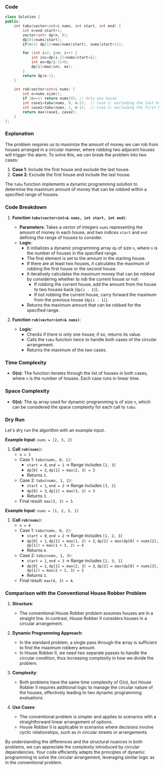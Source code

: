 ### Code
```cpp
class Solution {
public:
    int tabu(vector<int>& nums, int start, int end) {
        int n=end-start+1;
        vector<int> dp(n, 0);
        dp[0]=nums[start];
        if(n>1) dp[1]=max(nums[start], nums[start+1]);

        for (int i=2; i<n; i++) {
            int inc=dp[i-2]+nums[start+i];
            int ex=dp[i-1]+0;
            dp[i]=max(inc, ex);
        }
        return dp[n-1];
    }
    
    int rob(vector<int>& nums) {
        int n=nums.size();
        if (n==1) return nums[0]; // Only one house
        int case1=tabu(nums, 0, n-2);  // Case 1: excluding the last house
        int case2=tabu(nums, 1, n-1);  // Case 2: excluding the first house
        return max(case1, case2);
    }
};
```

### Explanation
The problem requires us to maximize the amount of money we can rob from houses arranged in a circular manner, where robbing two adjacent houses will trigger the alarm. To solve this, we can break the problem into two cases:

1. **Case 1**: Include the first house and exclude the last house.
2. **Case 2**: Exclude the first house and include the last house.

The `tabu` function implements a dynamic programming solution to determine the maximum amount of money that can be robbed within a specified range of houses.

### Code Breakdown
1. **Function `tabu(vector<int>& nums, int start, int end)`**:
   - **Parameters**: Takes a vector of integers `nums` representing the amount of money in each house, and two indices `start` and `end` defining the range of houses to consider.
   - **Logic**:
     - It initializes a dynamic programming array `dp` of size `n`, where `n` is the number of houses in the specified range.
     - The first element is set to the amount in the starting house.
     - If there are at least two houses, it calculates the maximum of robbing the first house or the second house.
     - It iteratively calculates the maximum money that can be robbed by considering whether to rob the current house or not:
       - If robbing the current house, add the amount from the house to two houses back (`dp[i - 2]`).
       - If not robbing the current house, carry forward the maximum from the previous house (`dp[i - 1]`).
     - Returns the maximum amount that can be robbed for the specified range.

2. **Function `rob(vector<int>& nums)`**:
   - **Logic**:
     - Checks if there is only one house; if so, returns its value.
     - Calls the `tabu` function twice to handle both cases of the circular arrangement.
     - Returns the maximum of the two cases.

### Time Complexity
- **O(n)**: The function iterates through the list of houses in both cases, where `n` is the number of houses. Each case runs in linear time.

### Space Complexity
- **O(n)**: The `dp` array used for dynamic programming is of size `n`, which can be considered the space complexity for each call to `tabu`.

### Dry Run
Let's dry run the algorithm with an example input.

**Example Input**: `nums = [2, 3, 2]`

1. **Call `rob(nums)`**:
   - `n = 3`
   - Case 1: `tabu(nums, 0, 1)`:
     - `start = 0`, `end = 1` → Range includes `[2, 3]`
     - `dp[0] = 2`, `dp[1] = max(2, 3) = 3`
     - Returns `3`.
   - Case 2: `tabu(nums, 1, 2)`:
     - `start = 1`, `end = 2` → Range includes `[3, 2]`
     - `dp[0] = 3`, `dp[1] = max(3, 2) = 3`
     - Returns `3`.
   - Final result: `max(3, 3) = 3`.

**Example Input**: `nums = [1, 2, 3, 1]`

1. **Call `rob(nums)`**:
   - `n = 4`
   - Case 1: `tabu(nums, 0, 2)`:
     - `start = 0`, `end = 2` → Range includes `[1, 2, 3]`
     - `dp[0] = 1`, `dp[1] = max(1, 2) = 2`, `dp[2] = max(dp[0] + nums[2], dp[1]) = max(1 + 3, 2) = 4`
     - Returns `4`.
   - Case 2: `tabu(nums, 1, 3)`:
     - `start = 1`, `end = 3` → Range includes `[2, 3, 1]`
     - `dp[0] = 2`, `dp[1] = max(2, 3) = 3`, `dp[2] = max(dp[0] + nums[3], dp[1]) = max(2 + 1, 3) = 3`
     - Returns `3`.
   - Final result: `max(4, 3) = 4`.

### Comparison with the Conventional House Robber Problem
1. **Structure**:
   - The conventional House Robber problem assumes houses are in a straight line. In contrast, House Robber II considers houses in a circular arrangement.

2. **Dynamic Programming Approach**:
   - In the standard problem, a single pass through the array is sufficient to find the maximum robbery amount.
   - In House Robber II, we need two separate passes to handle the circular condition, thus increasing complexity in how we divide the problem.

3. **Complexity**:
   - Both problems have the same time complexity of O(n), but House Robber II requires additional logic to manage the circular nature of the houses, effectively leading to two dynamic programming evaluations.

4. **Use Cases**:
   - The conventional problem is simpler and applies to scenarios with a straightforward linear arrangement of options.
   - House Robber II is applicable in scenarios where decisions involve cyclic relationships, such as in circular streets or arrangements.

By understanding the differences and the structural nuances in both problems, we can appreciate the complexity introduced by circular dependencies. Your code efficiently adapts the principles of dynamic programming to solve the circular arrangement, leveraging similar logic as in the conventional problem.
